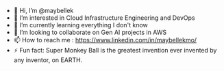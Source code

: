 - 👋 Hi, I’m @maybellek
- 👀 I’m interested in Cloud Infrastructure Engineering and DevOps
- 🌱 I’m currently learning everything I don't know
- 💞️ I’m looking to collaborate on Gen AI projects in AWS
- 📫 How to reach me : https://www.linkedin.com/in/maybellekmo/
- ⚡ Fun fact: Super Monkey Ball is the greatest invention ever invented by any inventor, on EARTH.

<!---
maybellek/maybellek is a ✨ special ✨ repository because its `README.md` (this file) appears on your GitHub profile.
You can click the Preview link to take a look at your changes.
--->
